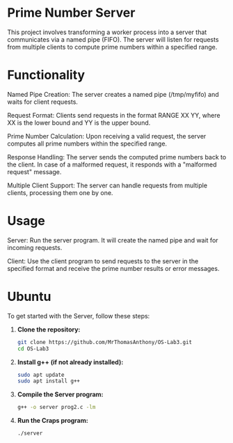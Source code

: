 # Prime Number Server

This project involves transforming a worker process into a server that communicates via a named pipe (FIFO). The server will listen for requests from multiple clients to compute prime numbers within a specified range.

# Functionality
Named Pipe Creation: The server creates a named pipe (/tmp/myfifo) and waits for client requests.

Request Format: Clients send requests in the format RANGE XX YY, where XX is the lower bound and YY is the upper bound.

Prime Number Calculation: Upon receiving a valid request, the server computes all prime numbers within the specified range.

Response Handling: The server sends the computed prime numbers back to the client. In case of a malformed request, it responds with a "malformed request" message.

Multiple Client Support: The server can handle requests from multiple clients, processing them one by one.

# Usage
Server: Run the server program. It will create the named pipe and wait for incoming requests.

Client: Use the client program to send requests to the server in the specified format and receive the prime number results or error messages.

# Ubuntu

To get started with the Server, follow these steps:

1. **Clone the repository:**
   ```bash
   git clone https://github.com/MrThomasAnthony/OS-Lab3.git
   cd OS-Lab3

2. **Install g++ (if not already installed):**

   ```bash
   sudo apt update
   sudo apt install g++

3. **Compile the Server program:**
    ```bash
    g++ -o server prog2.c -lm

4. **Run the Craps program:**
    ```bash
    ./server

